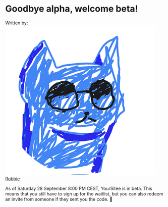 # Goodbye alpha, welcome beta!

Written by: <img src="../.gitbook/assets/RobskanDrew-modified (2).png" alt="" data-size="line"> [Robbie](../about/contributors.md#robskan-project-lead)

As of Saturday 28 September 8:00 PM CEST, YourSitee is in beta. This means that you still have to sign up for the waitlist, but you can also redeem an invite from someone if they sent you the code. 👀
